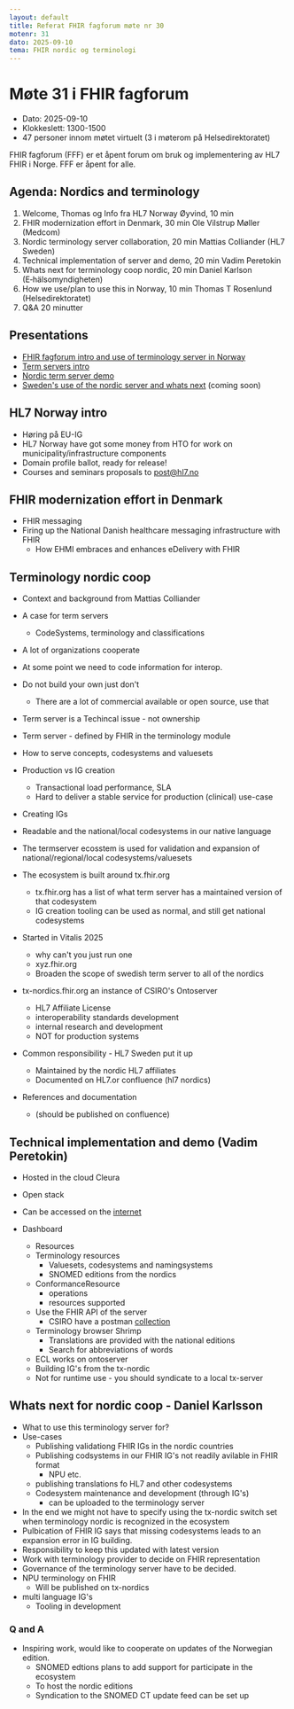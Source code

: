 ```yaml
---
layout: default
title: Referat FHIR fagforum møte nr 30
motenr: 31
dato: 2025-09-10
tema: FHIR nordic og terminologi
---
```


# Møte 31 i FHIR fagforum

* Dato: 2025-09-10
* Klokkeslett: 1300-1500
* 47 personer innom møtet virtuelt (3 i møterom på Helsedirektoratet)

FHIR fagforum (FFF) er et åpent forum om bruk og implementering av HL7 FHIR i Norge. FFF er åpent for alle.

## Agenda: Nordics and terminology  

1. Welcome, Thomas og Info fra HL7 Norway Øyvind, 10 min  
2. FHIR modernization effort in Denmark, 30 min Ole Vilstrup Møller (Medcom)  
3. Nordic terminology server collaboration, 20 min Mattias Colliander (HL7 Sweden)
4. Technical implementation of server and demo, 20 min Vadim Peretokin  
5. Whats next for terminology coop nordic, 20 min Daniel Karlson (E‑hälsomyndigheten)
6. How we use/plan to use this in Norway, 10 min Thomas T Rosenlund (Helsedirektoratet)
7. Q&A 20 minutter  

## Presentations

* [FHIR fagforum intro and use of terminology server in Norway](../docs/FHIR-faglig-forum/presentasjon/2025-09-10-FHIR-fagforum-31.pdf)
* [Term servers intro](../docs/FHIR-faglig-forum/presentasjon/2025-09-10-term-servers-intro.pdf)
* [Nordic term server demo](../docs/FHIR-faglig-forum/presentasjon/2025-09-10-Nordic-FHIR-Terminology-Server-Demo.pdf)
* [Sweden's use of the nordic server and whats next]() (coming soon)

## HL7 Norway intro

* Høring på EU-IG
* HL7 Norway have got some money from HTO for work on municipality/infrastructure components
* Domain profile ballot, ready for release!
* Courses and seminars proposals to [post@hl7.no](post@hl7.no)

## FHIR modernization effort in Denmark

* FHIR messaging
* Firing up the National Danish healthcare messaging infrastructure with FHIR
  * How EHMI embraces and enhances eDelivery with FHIR

## Terminology nordic coop

* Context and background from Mattias Colliander
* A case for term servers
  * CodeSystems, terminology and classifications
* A lot of organizations cooperate
* At some point we need to code information for interop.
* Do not build your own just don't
  * There are a lot of commercial available or open source, use that
* Term server is a Techincal issue - not ownership

* Term server - defined by FHIR in the terminology module
* How to serve concepts, codesystems and valuesets
* Production vs IG creation
  * Transactional load performance, SLA
  * Hard to deliver a stable service for production (clinical) use-case

* Creating IGs
* Readable and the national/local codesystems in our native language
* The termserver ecosstem is used for validation and expansion of national/regional/local codesystems/valuesets
* The ecosystem is built around tx.fhir.org
  * tx.fhir.org has a list of what term server has a maintained version of that codesystem
  * IG creation tooling can be used as normal, and still get national codesystems
* Started in Vitalis 2025
  * why can't you just run one
  * xyz.fhir.org
  * Broaden the scope of swedish term server to all of the nordics
* tx-nordics.fhir.org an instance of CSIRO's Ontoserver
  * HL7 Affiliate License
  * interoperability standards development
  * internal research and development
  * NOT for production systems
* Common responsibility - HL7 Sweden put it up
  * Maintained by the nordic HL7 affiliates
  * Documented on HL7.or confluence (hl7 nordics)
* References and documentation
  * (should be published on confluence)

## Technical implementation and demo (Vadim Peretokin)

* Hosted in the cloud Cleura
* Open stack

* Can be accessed on the [internet](https://tx-nordics.fhir.org/fhir/r4)
* Dashboard  
  * Resources
  * Terminology resources
    * Valuesets, codesystems and namingsystems
    * SNOMED editions from the nordics
  * ConformanceResource
    * operations
    * resources supported
  * Use the FHIR API of the server
    * CSIRO have a postman [collection](https://www.postman.com/jimsteel/ontoserver/collection/k4gv6q6/ontoserver-6-example-fhir-terminology-requests?action=share&creator=317818)
  * Terminology browser Shrimp
    * Translations are provided with the national editions
    * Search for abbreviations of words
  * ECL works on ontoserver
  * Building IG's from the tx-nordic
  * Not for runtime use - you should syndicate to a local tx-server
  
## Whats next for nordic coop - Daniel Karlsson

* What to use this terminology server for?
* Use-cases
  * Publishing validationg FHIR IGs in the nordic countries
  * Publishing codsystems in our FHIR IG's not readily avilable in FHIR format
    * NPU etc.
  * publishing translations fo HL7 and other codesystems
  * Codesystem maintenance and development (through IG's)
    * can be uploaded to the terminology server
* In the end we might not have to specify using the tx-nordic switch set when terminology nordic is recognized in the ecosystem
* Pulbication of FHIR IG says that missing codesystems leads to an expansion error in IG building.
* Responsibility to keep this updated with latest version
* Work with terminology provider to decide on FHIR representation
* Governance of the terminology server have to be decided.
* NPU terminology on FHIR
  * Will be published on tx-nordics
* multi language IG's
  * Tooling in development

### Q and A

* Inspiring work, would like to cooperate on updates of the Norwegian edition.
  * SNOMED edtions plans to add support for participate in the ecosystem
  * To host the nordic editions
  * Syndication to the SNOMED CT update feed can be set up
